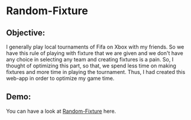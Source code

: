 # Random-Fixture

## Objective:

I generally play local tournaments of Fifa on Xbox with my friends. So we have this rule of playing with fixture that we are given and we don't have any choice in selecting any team and creating fixtures is a pain. So, I thought of optimizing this part, so that, we spend less time on making fixtures and more time in playing the tournament. Thus, I had created this web-app in order to optimize my game time.

## Demo:

You can have a look at <a href="https://siddhant1419.github.io/Random-Fixture/">Random-Fixture</a> here. 
